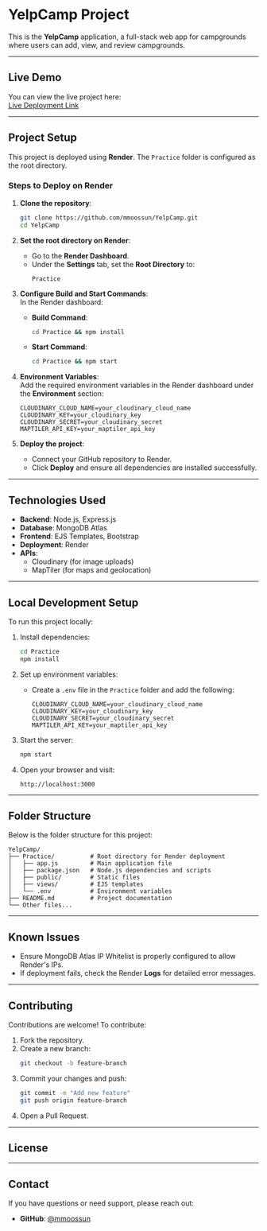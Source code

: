 # YelpCamp Project

This is the **YelpCamp** application, a full-stack web app for campgrounds where users can add, view, and review campgrounds.

---

## **Live Demo**
You can view the live project here:  
[Live Deployment Link](https://your-render-app-url)

---

## **Project Setup**

This project is deployed using **Render**. The `Practice` folder is configured as the root directory.

### **Steps to Deploy on Render**

1. **Clone the repository**:
   ```bash
   git clone https://github.com/mmoossun/YelpCamp.git
   cd YelpCamp
   ```

2. **Set the root directory on Render**:
   - Go to the **Render Dashboard**.
   - Under the **Settings** tab, set the **Root Directory** to:
     ```
     Practice
     ```

3. **Configure Build and Start Commands**:  
   In the Render dashboard:
   - **Build Command**:
     ```bash
     cd Practice && npm install
     ```
   - **Start Command**:
     ```bash
     cd Practice && npm start
     ```

4. **Environment Variables**:  
   Add the required environment variables in the Render dashboard under the **Environment** section:
   ```plaintext
   CLOUDINARY_CLOUD_NAME=your_cloudinary_cloud_name
   CLOUDINARY_KEY=your_cloudinary_key
   CLOUDINARY_SECRET=your_cloudinary_secret
   MAPTILER_API_KEY=your_maptiler_api_key
   ```

5. **Deploy the project**:  
   - Connect your GitHub repository to Render.  
   - Click **Deploy** and ensure all dependencies are installed successfully.

---

## **Technologies Used**
- **Backend**: Node.js, Express.js
- **Database**: MongoDB Atlas
- **Frontend**: EJS Templates, Bootstrap
- **Deployment**: Render
- **APIs**:
   - Cloudinary (for image uploads)
   - MapTiler (for maps and geolocation)

---

## **Local Development Setup**

To run this project locally:

1. Install dependencies:
   ```bash
   cd Practice
   npm install
   ```

2. Set up environment variables:
   - Create a `.env` file in the `Practice` folder and add the following:
     ```plaintext
     CLOUDINARY_CLOUD_NAME=your_cloudinary_cloud_name
     CLOUDINARY_KEY=your_cloudinary_key
     CLOUDINARY_SECRET=your_cloudinary_secret
     MAPTILER_API_KEY=your_maptiler_api_key
     ```

3. Start the server:
   ```bash
   npm start
   ```

4. Open your browser and visit:
   ```
   http://localhost:3000
   ```

---

## **Folder Structure**

Below is the folder structure for this project:

```plaintext
YelpCamp/
├── Practice/          # Root directory for Render deployment
│   ├── app.js         # Main application file
│   ├── package.json   # Node.js dependencies and scripts
│   ├── public/        # Static files
│   ├── views/         # EJS templates
│   └── .env           # Environment variables
├── README.md          # Project documentation
└── Other files...
```

---

## **Known Issues**
- Ensure MongoDB Atlas IP Whitelist is properly configured to allow Render's IPs.
- If deployment fails, check the Render **Logs** for detailed error messages.

---

## **Contributing**
Contributions are welcome! To contribute:

1. Fork the repository.
2. Create a new branch:
   ```bash
   git checkout -b feature-branch
   ```
3. Commit your changes and push:
   ```bash
   git commit -m "Add new feature"
   git push origin feature-branch
   ```
4. Open a Pull Request.

---

## **License**

---

## **Contact**
If you have questions or need support, please reach out:  
- **GitHub**: [@mmoossun](https://github.com/mmoossun)

